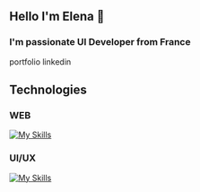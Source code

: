 ## Hello I'm Elena 👋
### I'm passionate UI Developer from France

portfolio linkedin 

## Technologies

### WEB

[![My Skills](https://skillicons.dev/icons?i=html,css,js,php,tailwind,symfony,linux,git,webpack)](https://skillicons.dev)


### UI/UX

[![My Skills](https://skillicons.dev/icons?i=vscode,figma)](https://skillicons.dev)



<!--
**ElenaGir/ElenaGir** is a ✨ _special_ ✨ repository because its `README.md` (this file) appears on your GitHub profile.

Here are some ideas to get you started:

### 🔭 I’m currently working on ...
- 🌱 I’m currently learning ...
- 👯 I’m looking to collaborate on ...
- 🤔 I’m looking for help with ...
- 💬 Ask me about ...
- 📫 How to reach me: ...
- 😄 Pronouns: ...
- ⚡ Fun fact: ...
-->
